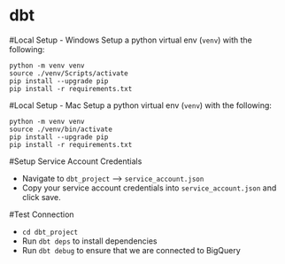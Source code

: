 # dbt

#Local Setup - Windows
Setup a python virtual env (`venv`) with the following:
```
python -m venv venv
source ./venv/Scripts/activate
pip install --upgrade pip
pip install -r requirements.txt
```
#Local Setup - Mac
Setup a python virtual env (`venv`) with the following:
```
python -m venv venv
source ./venv/bin/activate
pip install --upgrade pip
pip install -r requirements.txt
```

#Setup Service Account Credentials
- Navigate to `dbt_project` --> `service_account.json`
- Copy your service account credentials into `service_account.json` and click save.

#Test Connection
- `cd dbt_project`
- Run `dbt deps` to install dependencies
- Run `dbt debug` to ensure that we are connected to BigQuery


